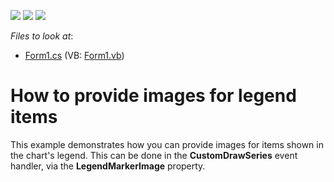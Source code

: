 <!-- default badges list -->
![](https://img.shields.io/endpoint?url=https://codecentral.devexpress.com/api/v1/VersionRange/128575419/12.1.5%2B)
[![](https://img.shields.io/badge/Open_in_DevExpress_Support_Center-FF7200?style=flat-square&logo=DevExpress&logoColor=white)](https://supportcenter.devexpress.com/ticket/details/E2123)
[![](https://img.shields.io/badge/📖_How_to_use_DevExpress_Examples-e9f6fc?style=flat-square)](https://docs.devexpress.com/GeneralInformation/403183)
<!-- default badges end -->
<!-- default file list -->
*Files to look at*:

* [Form1.cs](./CS/Form1.cs) (VB: [Form1.vb](./VB/Form1.vb))
<!-- default file list end -->
# How to provide images for legend items


<p>This example demonstrates how you can provide images for items shown in the chart's legend. This can be done in the <strong>CustomDrawSeries</strong> event handler, via the <strong>LegendMarkerImage</strong> property.</p>

<br/>


